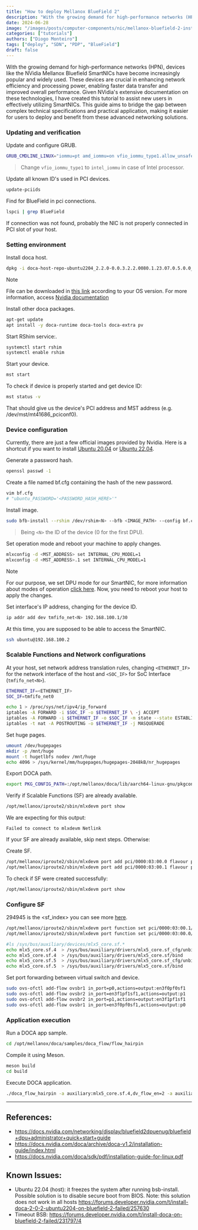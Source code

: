 ```yaml
---
title: "How to deploy Mellanox BlueField 2"
description: "With the growing demand for high-performance networks (HPN), devices like the NVidia Mellanox Bluefield SmartNICs have become increasingly popular and widely used. These devices are crucial in enhancing network efficiency and processing power, enabling faster data transfer and improved overall performance. Given NVidia's extensive documentation on these technologies, I have created this tutorial to assist new users in effectively utilizing SmartNICs. This guide aims to bridge the gap between complex technical specifications and practical application, making it easier for users to deploy and benefit from these advanced networking solutions."
date: 2024-06-28
image: "/images/posts/computer-components/nic/mellanox-bluefield-2-installation.jpg"
categories: ["tutorials"]
authors: ["Diogo Monteiro"]
tags: ["deploy", "SDN", "PDP", "BlueField"]
draft: false
---
```


With the growing demand for high-performance networks (HPN), devices like the NVidia Mellanox Bluefield SmartNICs have become increasingly popular and widely used. These devices are crucial in enhancing network efficiency and processing power, enabling faster data transfer and improved overall performance. Given NVidia's extensive documentation on these technologies, I have created this tutorial to assist new users in effectively utilizing SmartNICs. This guide aims to bridge the gap between complex technical specifications and practical application, making it easier for users to deploy and benefit from these advanced networking solutions.

### Updating and verification

Update and configure GRUB.
```bash
GRUB_CMDLINE_LINUX="iommu=pt amd_iommu=on vfio_iommu_type1.allow_unsafe_interrupts=1 default_hugepagesz=1G hugepagesz=1G hugepages=8"
```
> Change `vfio_iommu_type1` to `intel_iommu` in case of Intel processor.

Update all known ID's used in PCI devices.
```bash
update-pciids
```

Find for BlueField in pci connections.
```bash
lspci | grep BlueField
```
If connection was not found, probably the NIC is not properly connected in PCI slot of your host.

### Setting environment

Install doca host.
```bash
dpkg -i doca-host-repo-ubuntu2204_2.2.0-0.0.3.2.2.0080.1.23.07.0.5.0.0_amd64.deb
```

> [!NOTE]
> File can be downloaded in [this link](https://www.dropbox.com/scl/fo/geyssfzqe81swsk1824pg/h?rlkey=4xcmraq7yalu211nzmlnlsekc&dl=0) according to your OS version. For more information, access [Nvidia documentation](https://docs.nvidia.com/doca/sdk/pdf/installation-guide-for-linux.pdf)

Install other doca packages.
```bash
apt-get update
apt install -y doca-runtime doca-tools doca-extra pv
```

Start RShim service:.
```bash
systemctl start rshim
systemctl enable rshim
```

Start your device.
```bash
mst start
```

To check if device is properly started and get device ID:
```bash
mst status -v
```
That should give us the device's PCI address and MST address (e.g. /dev/mst/mt41686_pciconf0).

### Device configuration

Currently, there are just a few official images provided by Nvidia. Here is a shortcut if you want to install [Ubuntu 20.04](https://content.mellanox.com/BlueField/BFBs/Ubuntu20.04/DOCA_v1.0_BlueField_OS_Ubuntu_20.04-5.3-1.0.0.0-3.6.0.11699-1-aarch64.bfb) or [Ubuntu 22.04](https://content.mellanox.com/BlueField/BFBs/Ubuntu22.04/DOCA_2.0.2_BSP_4.0.3_Ubuntu_22.04-10.23-04.prod.bfb).

Generate a password hash.
``` bash
openssl passwd -1
```

Create a file named bf.cfg containing the hash of the new password.
``` bash
vim bf.cfg
# "ubuntu_PASSWORD='<PASSWORD_HASH_HERE>'"
```

Install image.
```bash
sudo bfb-install --rshim /dev/rshim<N> --bfb <IMAGE_PATH> --config bf.cfg
```
> Being `<N>` the ID of the device (0 for the first DPU).

Set operation mode and reboot your machine to apply changes.
```bash
mlxconfig -d <MST_ADDRESS> set INTERNAL_CPU_MODEL=1
mlxconfig -d <MST_ADDRESS>.1 set INTERNAL_CPU_MODEL=1
```
> [!NOTE]
> For our purpose, we set DPU mode for our SmartNIC, for more information about modes of operation [click here](https://docs.nvidia.com/doca/sdk/modes-of-operation/index.html).
Now, you need to reboot your host to apply the changes.

Set interface's IP address, changing <N> for the device ID.
```bash
ip addr add dev tmfifo_net<N> 192.168.100.1/30
```

At this time, you are supposed to be able to access the SmartNIC.
```bash
ssh ubuntu@192.168.100.2
```

### Scalable Functions and Network configurations

At your host, set network address translation rules, changing `<ETHERNET_IF>` for the network interface of the host and `<SOC_IF>` for SoC Interface (`tmfifo_net<N>`).
```bash
ETHERNET_IF=<ETHERNET_IF>
SOC_IF=tmfifo_net0

echo 1 > /proc/sys/net/ipv4/ip_forward
iptables -A FORWARD -i $SOC_IF -o $ETHERNET_IF \ -j ACCEPT 
iptables -A FORWARD -i $ETHERNET_IF -o $SOC_IF -m state --state ESTABLISHED,RELATED \ -j ACCEPT 
iptables -t nat -A POSTROUTING -o $ETHERNET_IF -j MASQUERADE
```

Set huge pages.
```bash
umount /dev/hugepages 
mkdir -p /mnt/huge
mount -t hugetlbfs nodev /mnt/huge
echo 4096 > /sys/kernel/mm/hugepages/hugepages-2048kB/nr_hugepages
```

Export DOCA path.
```bash
export PKG_CONFIG_PATH=:/opt/mellanox/doca/lib/aarch64-linux-gnu/pkgconfig:/opt/mellanox/dpdk/lib/aarch64-linux-gnu/pkgconfig:/opt/mellanox/flexio/lib/pkgconfig
```

Verify if Scalable Functions (SF) are already available.
```bash
/opt/mellanox/iproute2/sbin/mlxdevm port show
```

We are expecting for this output:
```
Failed to connect to mlxdevm Netlink
```

If your SF are already available, skip next steps. Otherwise:

Create SF.
```bash
/opt/mellanox/iproute2/sbin/mlxdevm port add pci/0000:03:00.0 flavour pcisf pfnum 0 sfnum 1
/opt/mellanox/iproute2/sbin/mlxdevm port add pci/0000:03:00.1 flavour pcisf pfnum 1 sfnum 1
```

To check if SF were created successfully:
```bash
/opt/mellanox/iproute2/sbin/mlxdevm port show
```

### Configure SF
294945 is the <sf_index> you can see more [here](https://docs.nvidia.com/doca/archive/doca-v1.4/pdf/scalable-functions.pdf).
```bash
/opt/mellanox/iproute2/sbin/mlxdevm port function set pci/0000:03:00.1/294945 hw_addr 00:00:00:00:00:01 trust on state active
/opt/mellanox/iproute2/sbin/mlxdevm port function set pci/0000:03:00.0/229409 hw_addr 00:00:00:00:00:02 trust on state active
```
```bash
#ls /sys/bus/auxiliary/devices/mlx5_core.sf.*
echo mlx5_core.sf.4  > /sys/bus/auxiliary/drivers/mlx5_core.sf_cfg/unbind
echo mlx5_core.sf.4  > /sys/bus/auxiliary/drivers/mlx5_core.sf/bind
echo mlx5_core.sf.5  > /sys/bus/auxiliary/drivers/mlx5_core.sf_cfg/unbind
echo mlx5_core.sf.5  > /sys/bus/auxiliary/drivers/mlx5_core.sf/bind
```

Set port forwarding between virtual switch and device. 
```bash
sudo ovs-ofctl add-flow ovsbr1 in_port=p0,actions=output:en3f0pf0sf1
sudo ovs-ofctl add-flow ovsbr2 in_port=en3f1pf1sf1,actions=output:p1
sudo ovs-ofctl add-flow ovsbr2 in_port=p1,actions=output:en3f1pf1sf1
sudo ovs-ofctl add-flow ovsbr1 in_port=en3f0pf0sf1,actions=output:p0
```

### Application execution

Run a DOCA app sample.
```bash
cd /opt/mellanox/doca/samples/doca_flow/flow_hairpin
```
Compile it using Meson.
```bash
meson build	
cd build
```
Execute DOCA application.
```bash
./doca_flow_hairpin -a auxiliary:mlx5_core.sf.4,dv_flow_en=2 -a auxiliary:mlx5_core.sf.5,dv_flow_en=2 -- -l 60
```
<hr>

## References:
- https://docs.nvidia.com/networking/display/bluefield2dpuenug/bluefield+dpu+administrator+quick+start+guide
- https://docs.nvidia.com/doca/archive/doca-v1.2/installation-guide/index.html
- https://docs.nvidia.com/doca/sdk/pdf/installation-guide-for-linux.pdf

## Known Issues:
- Ubuntu 22.04 (host): it freezes the system after running bsb-install. Possible solution is to disable secure boot from BIOS. Note: this solution does not work in all hosts  https://forums.developer.nvidia.com/t/install-doca-2-0-2-ubuntu2204-on-bluefield-2-failed/257630
- Timeout BSB: https://forums.developer.nvidia.com/t/install-doca-on-bluefield-2-failed/231797/4
